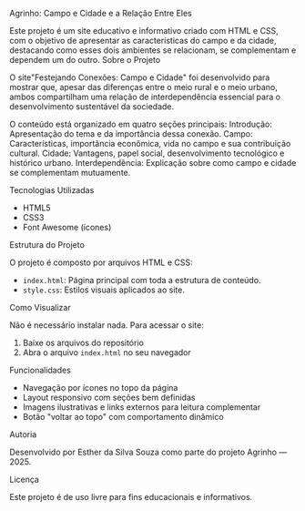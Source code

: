 Agrinho: Campo e Cidade e a Relação Entre Eles

Este projeto é um site educativo e informativo criado com HTML e CSS, com o objetivo de apresentar as características do campo e da cidade, destacando como esses dois ambientes se relacionam, se complementam e dependem um do outro.
Sobre o Projeto

O site"Festejando Conexões: Campo e Cidade" foi desenvolvido para mostrar que, apesar das diferenças entre o meio rural e o meio urbano, ambos compartilham uma relação de interdependência essencial para o desenvolvimento sustentável da sociedade.

O conteúdo está organizado em quatro seções principais:
Introdução: Apresentação do tema e da importância dessa conexão.
Campo: Características, importância econômica, vida no campo e sua contribuição cultural.
Cidade: Vantagens, papel social, desenvolvimento tecnológico e histórico urbano.
Interdependência: Explicação sobre como campo e cidade se complementam mutuamente.

Tecnologias Utilizadas

- HTML5
- CSS3
- Font Awesome (ícones)

 Estrutura do Projeto

O projeto é composto por arquivos HTML e CSS:

- `index.html`: Página principal com toda a estrutura de conteúdo.
- `style.css`: Estilos visuais aplicados ao site.

Como Visualizar

Não é necessário instalar nada. Para acessar o site:

1. Baixe os arquivos do repositório
2. Abra o arquivo `index.html` no seu navegador

Funcionalidades

- Navegação por ícones no topo da página
- Layout responsivo com seções bem definidas
- Imagens ilustrativas e links externos para leitura complementar
- Botão "voltar ao topo" com comportamento dinâmico

Autoria

Desenvolvido por Esther da Silva Souza  como parte do projeto Agrinho — 2025.

Licença

Este projeto é de uso livre para fins educacionais e informativos.

